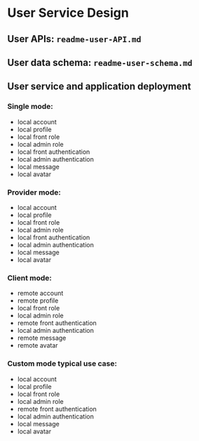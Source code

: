 # User Service Design

## User APIs: `readme-user-API.md`
## User data schema: `readme-user-schema.md`

## User service and application deployment
### Single mode:
* local account
* local profile
* local front role
* local admin role
* local front authentication
* local admin authentication
* local message
* local avatar

### Provider mode:
* local account
* local profile
* local front role
* local admin role
* local front authentication
* local admin authentication
* local message
* local avatar

### Client mode:
* remote account
* remote profile
* local front role
* local admin role
* remote front authentication
* local admin authentication
* remote message
* remote avatar

### Custom mode typical use case:
* local account
* local profile
* local front role
* local admin role
* remote front authentication
* local admin authentication
* local message
* local avatar
